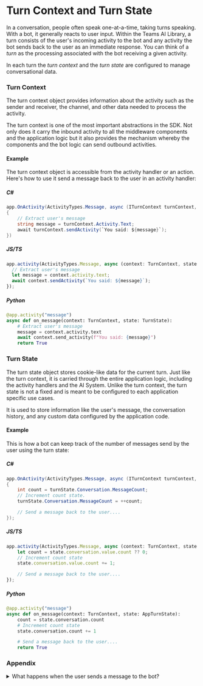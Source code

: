 # Turn Context and Turn State

In a conversation, people often speak one-at-a-time, taking turns speaking. With a bot, it generally reacts to user input. Within the Teams AI Library, a turn consists of the user's incoming activity to the bot and any activity the bot sends back to the user as an immediate response. You can think of a _turn_ as the processing associated with the bot receiving a given activity.

In each turn the _turn context_ and the _turn state_ are configured to manage conversational data.

### Turn Context

The turn context object provides information about the activity such as the sender and receiver, the channel, and other data needed to process the activity.

The turn context is one of the most important abstractions in the SDK. Not only does it carry the inbound activity to all the middleware components and the application logic but it also provides the mechanism whereby the components and the bot logic can send outbound activities.

#### Example

The turn context object is accessible from the activity handler or an action. Here's how to use it send a message back to the user in an activity handler:

##### C#

```cs
app.OnActivity(ActivityTypes.Message, async (ITurnContext turnContext, TurnState turnState, CancellationToken cancellationToken) =>
{
    // Extract user's message
    string message = turnContext.Activity.Text;
    await turnContext.sendActivity(`You said: ${message}`);
})
```

##### JS/TS

```ts
app.activity(ActivityTypes.Message, async (context: TurnContext, state: ApplicationTurnState) => {
  // Extract user's message
  let message = context.activity.text;
  await context.sendActivity(`You said: ${message}`);
});
```

##### Python

```python
@app.activity("message")
async def on_message(context: TurnContext, state: TurnState):
    # Extract user's message
    message = context.activity.text
    await context.send_activity(f"You said: {message}")
    return True
```

### Turn State

The turn state object stores cookie-like data for the current turn. Just like the turn context, it is carried through the entire application logic, including the activity handlers and the AI System. Unlike the turn context, the turn state is not a fixed and is meant to be configured to each application specific use cases.

It is used to store information like the user's message, the conversation history, and any custom data configured by the application code.

#### Example

This is how a bot can keep track of the number of messages send by the user using the turn state:

##### C#

```cs
app.OnActivity(ActivityTypes.Message, async (ITurnContext turnContext, AppState turnState, CancellationToken cancellationToken) =>
{
    int count = turnState.Conversation.MessageCount;
    // Increment count state.
    turnState.Conversation.MessageCount = ++count;

    // Send a message back to the user....
});
```


##### JS/TS

```ts
app.activity(ActivityTypes.Message, async (context: TurnContext, state: ApplicationTurnState) => {
    let count = state.conversation.value.count ?? 0;
    // Increment count state
    state.conversation.value.count += 1;

    // Send a message back to the user....
});
```

##### Python

```python
@app.activity("message")
async def on_message(context: TurnContext, state: AppTurnState):
    count = state.conversation.count
    # Increment count state
    state.conversation.count += 1

    # Send a message back to the user....
    return True
```

### Appendix

<details>
<summary>What happens when the user sends a message to the bot?</summary>
<br>

When a message is sent by the user it is routed to the bots `HTTP POST` endpoint `/api/messages`, which
starts the routing process.